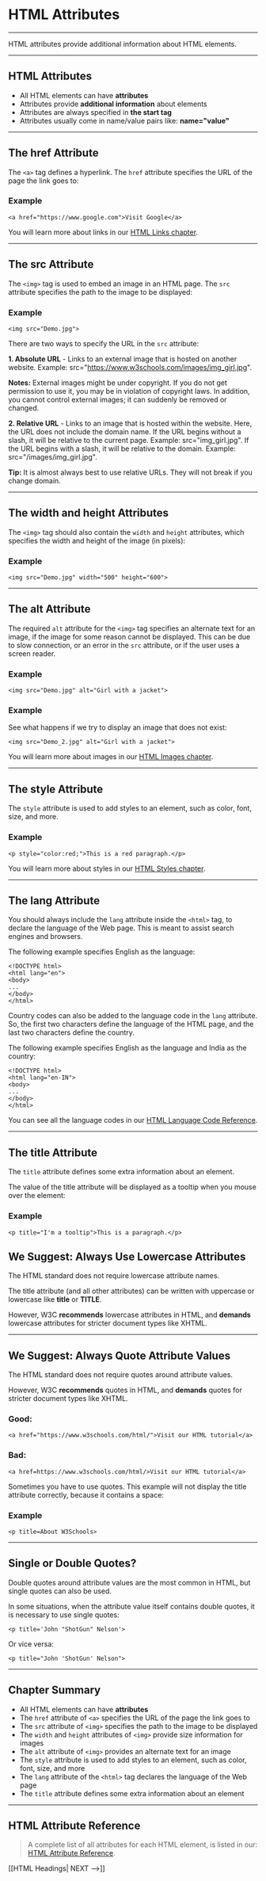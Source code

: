 # HTML Attributes
---

HTML attributes provide additional information about HTML elements.

<hr>

## HTML Attributes

-   All HTML elements can have **attributes**
-   Attributes provide **additional information** about elements
-   Attributes are always specified in **the start tag**
-   Attributes usually come in name/value pairs like: **name="value"**

<hr>

## The href Attribute

The `<a>` tag defines a hyperlink. The `href` attribute specifies the URL of the page the link goes to:

### Example
```
<a href="https://www.google.com">Visit Google</a>
```

You will learn more about links in our [HTML Links chapter](https://www.w3schools.com/html/html_links.asp).

<hr>

## The src Attribute

The `<img>` tag is used to embed an image in an HTML page. The `src` attribute specifies the path to the image to be displayed:

### Example
```
<img src="Demo.jpg">
```

There are two ways to specify the URL in the `src` attribute:

**1. Absolute URL** - Links to an external image that is hosted on another website. Example: src="https://www.w3schools.com/images/img_girl.jpg".

**Notes:** External images might be under copyright. If you do not get permission to use it, you may be in violation of copyright laws. In addition, you cannot control external images; it can suddenly be removed or changed.

**2. Relative URL** - Links to an image that is hosted within the website. Here, the URL does not include the domain name. If the URL begins without a slash, it will be relative to the current page. Example: src="img_girl.jpg". If the URL begins with a slash, it will be relative to the domain. Example: src="/images/img_girl.jpg".

**Tip:** It is almost always best to use relative URLs. They will not break if you change domain.

<hr>

## The width and height Attributes

The `<img>` tag should also contain the `width` and `height` attributes, which specifies the width and height of the image (in pixels):

### Example
```
<img src="Demo.jpg" width="500" height="600">
```

<hr>

## The alt Attribute

The required `alt` attribute for the `<img>` tag specifies an alternate text for an image, if the image for some reason cannot be displayed. This can be due to slow connection, or an error in the `src` attribute, or if the user uses a screen reader.

### Example
```
<img src="Demo.jpg" alt="Girl with a jacket">
```

### Example

See what happens if we try to display an image that does not exist:
```
<img src="Demo_2.jpg" alt="Girl with a jacket">
```

You will learn more about images in our [HTML Images chapter](https://www.w3schools.com/html/html_images.asp).

<hr>

## The style Attribute

The `style` attribute is used to add styles to an element, such as color, font, size, and more.

### Example
```
<p style="color:red;">This is a red paragraph.</p>
```

You will learn more about styles in our [HTML Styles chapter](https://www.w3schools.com/html/html_styles.asp).

<hr>

## The lang Attribute

You should always include the `lang` attribute inside the `<html>` tag, to declare the language of the Web page. This is meant to assist search engines and browsers.

The following example specifies English as the language:
```
<!DOCTYPE html>  
<html lang="en">  
<body>  
...  
</body>  
</html>
```

Country codes can also be added to the language code in the `lang` attribute. So, the first two characters define the language of the HTML page, and the last two characters define the country.

The following example specifies English as the language and India as the country:
```
<!DOCTYPE html>  
<html lang="en-IN">  
<body>  
...  
</body>  
</html>
```

You can see all the language codes in our [HTML Language Code Reference](https://www.w3schools.com/tags/ref_language_codes.asp).

<hr>

## The title Attribute

The `title` attribute defines some extra information about an element.

The value of the title attribute will be displayed as a tooltip when you mouse over the element:

### Example
```
<p title="I'm a tooltip">This is a paragraph.</p>
```

## We Suggest: Always Use Lowercase Attributes

The HTML standard does not require lowercase attribute names.

The title attribute (and all other attributes) can be written with uppercase or lowercase like **title** or **TITLE**.

However, W3C **recommends** lowercase attributes in HTML, and **demands** lowercase attributes for stricter document types like XHTML.

<hr>

## We Suggest: Always Quote Attribute Values

The HTML standard does not require quotes around attribute values.

However, W3C **recommends** quotes in HTML, and **demands** quotes for stricter document types like XHTML.

### Good:
```
<a href="https://www.w3schools.com/html/">Visit our HTML tutorial</a>
```

### Bad:
```
<a href=https://www.w3schools.com/html/>Visit our HTML tutorial</a>
```

Sometimes you have to use quotes. This example will not display the title attribute correctly, because it contains a space:

### Example
```
<p title=About W3Schools>
```

<hr>

## Single or Double Quotes?

Double quotes around attribute values are the most common in HTML, but single quotes can also be used.

In some situations, when the attribute value itself contains double quotes, it is necessary to use single quotes:
```
<p title='John "ShotGun" Nelson'>
```
Or vice versa:
```
<p title="John 'ShotGun' Nelson">
```

<hr>

## Chapter Summary

-   All HTML elements can have **attributes**
-   The `href` attribute of `<a>` specifies the URL of the page the link goes to
-   The `src` attribute of `<img>` specifies the path to the image to be displayed
-   The `width` and `height` attributes of `<img>` provide size information for images
-   The `alt` attribute of `<img>` provides an alternate text for an image
-   The `style` attribute is used to add styles to an element, such as color, font, size, and more
-   The `lang` attribute of the `<html>` tag declares the language of the Web page
-   The `title` attribute defines some extra information about an element


<hr>

## HTML Attribute Reference

>A complete list of all attributes for each HTML element, is listed in our: [HTML Attribute Reference](https://www.w3schools.com/tags/ref_attributes.asp).

[[HTML Headings| NEXT -->]]